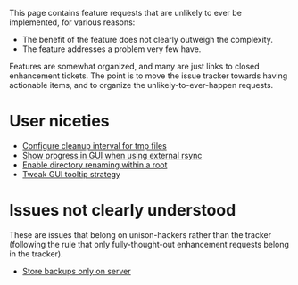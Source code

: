 This page contains feature requests that are unlikely to ever be implemented, for various reasons:
  - The benefit of the feature does not clearly outweigh the complexity.
  - The feature addresses a problem very few have.

Features are somewhat organized, and many are just links to closed enhancement tickets.  The point is to move the issue tracker towards having actionable items, and to organize the unlikely-to-ever-happen requests.

# User niceties

  - [Configure cleanup interval for tmp files](https://github.com/bcpierce00/unison/issues/837)
  - [Show progress in GUI when using external rsync](https://github.com/bcpierce00/unison/issues/549)
  - [Enable directory renaming within a root](https://github.com/bcpierce00/unison/issues/477)
  - [Tweak GUI tooltip strategy](https://github.com/bcpierce00/unison/issues/169)

# Issues not clearly understood

These are issues that belong on unison-hackers rather than the tracker (following the rule that only fully-thought-out enhancement requests belong in the tracker).

  - [Store backups only on server](https://github.com/bcpierce00/unison/issues/268)

